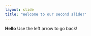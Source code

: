 ```yaml
---
layout: slide
title: "Welcome to our second slide!"
---
```

**Hello**
Use the left arrow to go back!
